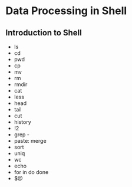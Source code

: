 # Data Processing in Shell

## Introduction to Shell

- ls
- cd
- pwd
- cp
- mv
- rm
- rmdir
- cat
- less
- head
- tail
- cut
- history
- !2
- grep -
- paste: merge
- sort
- uniq
- wc
- echo
- for in do done
- $@